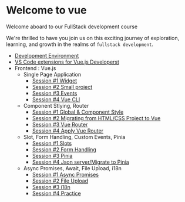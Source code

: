 # Welcome to vue

Welcome aboard to our FullStack development course

We're thrilled to have you join us on this exciting journey of exploration, learning, and growth in the realms of `fullstack development`.

- [Development Environment](/development_environment.md)
- [VS Code extensions for Vue.js Developerst](/vscode_extensions.md)
- Frontend : Vue.js 
  - Single Page Application
    - [Session #1 Widget](/Frontend/SPA/S1/guide.md)
    - [Session #2 Small project](/Frontend/SPA/S2/guide.md)
    - [Session #3 Events](/Frontend/SPA/S3/guide.md)
    - [Session #4 Vue CLI](/Frontend/SPA/S4/guide.md)
  - Component Stlying, Router
    - [Session #1 Global & Component Style](/Frontend/CSR/S1/guide.md)
    - [Session #2 Migrating from HTML/CSS Project to Vue](/Frontend/CSR/S2/guide.md)
    - [Session #3 Vue Router](/Frontend/CSR/S3/guide.md)
    - [Session #4 Apply Vue Router](/Frontend/CSR/S4/guide.md)
  - Slot, Form Handling, Custom Events, Pinia
    - [Session #1 Slots](/Frontend/SFHCP/S1/guide.md)
    - [Session #2 Form Handling](/Frontend/SFHCP/S2/guide.md)
    - [Session #3 Pinia ](/Frontend/SFHCP/S3/guide.md)
    - [Session #4 Json server/Migrate to Pinia ](/Frontend/SFHCP/S4/guide.md)
  - Async Promises, Await, File Upload, i18n
    - [Session #1 Async Promises](/Frontend/AFI18/S1/guide.md)
    - [Session #2 File Upload](/Frontend/AFI18/S2/guide.md)
    - [Session #3 i18n ](/Frontend/AFI18/S3/guide.md)
    - [Session #4 Practice ](/Frontend/AFI18/S4/guide.md)
